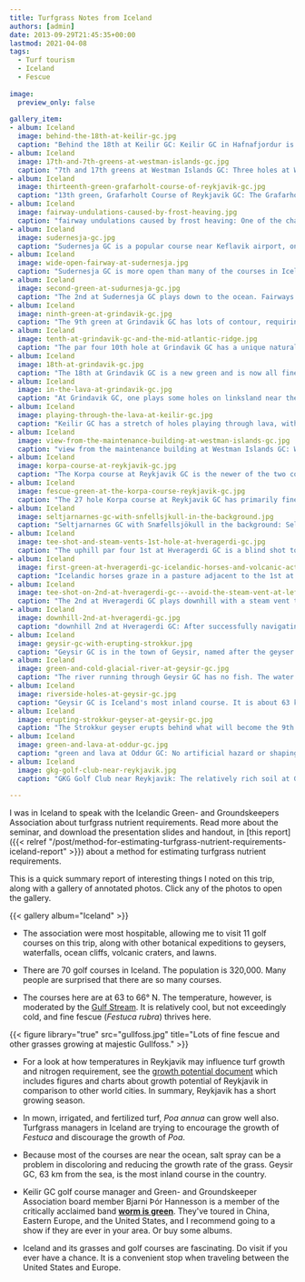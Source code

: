 ```yaml
---
title: Turfgrass Notes from Iceland
authors: [admin]
date: 2013-09-29T21:45:35+00:00
lastmod: 2021-04-08
tags:
  - Turf tourism
  - Iceland
  - Fescue
  
image:
  preview_only: false
  
gallery_item:
- album: Iceland
  image: behind-the-18th-at-keilir-gc.jpg
  caption: "Behind the 18th at Keilir GC: Keilir GC in Hafnafjordur is one of the busiest clubs in Iceland"
- album: Iceland
  image: 17th-and-7th-greens-at-westman-islands-gc.jpg
  caption: "7th and 17th greens at Westman Islands GC: Three holes at Westman Islands GC are the oldest holes in Iceland, dating from the late 1930s." 
- album: Iceland
  image: thirteenth-green-grafarholt-course-of-reykjavik-gc.jpg
  caption: "13th green, Grafarholt Course of Reykjavik GC: The Grafarholt Course at Reykjavik GC is the older of the two courses at the largest club in Iceland. It sits in a valley with the sea at Reykjavik visible to the left, and snow covered mountains visible here on a fine late-summer day."
- album: Iceland
  image: fairway-undulations-caused-by-frost-heaving.jpg
  caption: "fairway undulations caused by frost heaving: One of the challenges at many courses in Iceland is frost heaving, which leaves the ground uneven in the most affected areas. This fairway at Keilir GC shows the result of frost heaving that occurs each winter."
- album: Iceland
  image: sudernesja-gc.jpg
  caption: "Sudernesja GC is a popular course near Keflavik airport, on a beautiful piece of land beside the sea."
- album: Iceland
  image: wide-open-fairway-at-sudernesja.jpg
  caption: "Sudernesja GC is more open than many of the courses in Iceland, with less lava to capture wayward shots."
- album: Iceland
  image: second-green-at-sudurnesja-gc.jpg
  caption: "The 2nd at Sudernesja GC plays down to the ocean. Fairways are primarily fine fescue (*Festuca rubra*), and greens are *Festuca rubra* with *Poa annua*."
- album: Iceland
  image: ninth-green-at-grindavik-gc.jpg
  caption: "The 9th green at Grindavik GC has lots of contour, requiring a carefully controlled shot to get the ball near the hole. This green sits on the Mid-Atlantic Ridge, a divergent tectonic plate boundary that separates the Eurasian Plate from the North American Plate. The average spreading rate is 2.5 cm per year."
- album: Iceland
  image: tenth-at-grindavik-gc-and-the-mid-atlantic-ridge.jpg
  caption: "The par four 10th hole at Grindavik GC has a unique natural hazard. The entire right side of the hole, especially pronounced near the green, is a depression from the Mid-Atlantic Ridge, also known as the Reykjanes Ridge. This tectonic plate boundary separates the Eurasian Plate from the North American Plate and is moving apart at an average rate of 2.5 cm per year."
- album: Iceland
  image: 18th-at-grindavik-gc.jpg
  caption: "The 18th at Grindavik GC is a new green and is now all fine fescue (*Festuca rubra*); no *Poa annua* has invaded. The links section of the course is in the background, near the sea at one of Iceland's most popular surfing spots. "
- album: Iceland
  image: in-the-lava-at-grindavik-gc.jpg
  caption: "At Grindavik GC, one plays some holes on linksland near the ocean, before moving inland, across the Mid-Atlantic Ridge, into holes set dramatically into the lava. This grass on this green is fine fescue (*Festuca rubra*), a species of grass especially well-adapted to this climate."
- album: Iceland
  image: playing-through-the-lava-at-keilir-gc.jpg
  caption: "Keilir GC has a stretch of holes playing through lava, with other holes on more open grassland above the ocean. Wind-driven salt spray can be a particular problem on this section of the course."
- album: Iceland
  image: view-from-the-maintenance-building-at-westman-islands-gc.jpg
  caption: "view from the maintenance building at Westman Islands GC: Westman Islands GC sits on an amazing piece of land, and the course plays through natural grassland with a few outcrops of volcanic rock. A few holes out of the frame to the left play through lava along the ocean. At far right is the site of the town festival, held each summer and one of the most popular festivals in Iceland. The grass-roofed stage is seen, with a natural amphitheater behind it."
- album: Iceland
  image: korpa-course-at-reykjavik-gc.jpg
  caption: "The Korpa course at Reykjavik GC is the newer of the two courses at this club. The Korpa River, known for its salmon runs, twists though the course. Icelandic horses graze in the surrounding pastures."
- album: Iceland
  image: fescue-green-at-the-korpa-course-reykjavik-gc.jpg
  caption: "The 27 hole Korpa course at Reykjavik GC has primarily fine fescue greens. The Korpa River is in the background."
- album: Iceland
  image: seltjarnarnes-gc-with-snfellsjkull-in-the-background.jpg
  caption: "Seltjarnarnes GC with Snæfellsjökull in the background: Seltjarnarnes GC is on a peninsula near Reykjavik. This course is know for the many birds that flock here, and on clear days, the Snæfellsjökull volcano is visible across the sea. Snæfellsjökull was the setting, in the Jules Verne novel [Journey to the Center of the Earth](https://en.wikipedia.org/wiki/Journey_to_the_Center_of_the_Earth), in which the protagonists find the entrance to the subterranean passage."
- album: Iceland
  image: tee-shot-and-steam-vents-1st-hole-at-hveragerdi-gc.jpg
  caption: "The uphill par four 1st at Hveragerdi GC is a blind shot towards active steam vents."
- album: Iceland
  image: first-green-at-hveragerdi-gc-icelandic-horses-and-volcanic-activity.jpg
  caption: "Icelandic horses graze in a pasture adjacent to the 1st at Hveragerdi GC. After a recent earthquake, hot gasses came to the surface, killing the grass on about 20% of this green, requiring it to be out of play for one season. "
- album: Iceland
  image: tee-shot-on-2nd-at-hveragerdi-gc---avoid-the-steam-vent-at-left.jpg
  caption: "The 2nd at Hveragerdi GC plays downhill with a steam vent to the left. The correct line is well to the right of the steam vent." 
- album: Iceland
  image: downhill-2nd-at-hveragerdi-gc.jpg
  caption: "downhill 2nd at Hveragerdi GC: After successfully navigating past and to the right of the steam vent, one plays downhill to the wide open fairway."
- album: Iceland
  image: geysir-gc-with-erupting-strokkur.jpg
  caption: "Geysir GC is in the town of Geysir, named after the geyser of the same name, and is the root of the English word **geyser**. Strokkur geyser is erupting here."
- album: Iceland
  image: green-and-cold-glacial-river-at-geysir-gc.jpg
  caption: "The river running through Geysir GC has no fish. The water is too cold, coming from a nearby glacier. The turf here is fine fescue (*Festuca rubra*). No irrigation is applied to this course, which allows the fescue to thrive and reduces the amount of *Poa annua*."
- album: Iceland
  image: riverside-holes-at-geysir-gc.jpg
  caption: "Geysir GC is Iceland's most inland course. It is about 63 km from the ocean. This inland course sits in a landscape unlike any other in the country, where most of the courses are so near the ocean."
- album: Iceland
  image: erupting-strokkur-geyser-at-geysir-gc.jpg
  caption: "The Strokkur geyser erupts behind what will become the 9th at Geysir GC."
- album: Iceland
  image: green-and-lava-at-oddur-gc.jpg
  caption: "green and lava at Oddur GC: No artificial hazard or shaping is necessary at this green site, where hills of lava and colorful plants sit right next to the smooth putting surface."
- album: Iceland
  image: gkg-golf-club-near-reykjavik.jpg
  caption: "GKG Golf Club near Reykjavik: The relatively rich soil at GKG GC results in greener turf and provides a footing for trees to grow. This is a parkland style golf course, a few kilometers from the sea and thus unaffected by salt spray, resulting in a green turf into late September."
  
---
```


I was in Iceland to speak with the Icelandic Green- and Groundskeepers Association about turfgrass nutrient requirements. Read more about the seminar, and download the presentation slides and handout, in [this report]({{< relref "/post/method-for-estimating-turfgrass-nutrient-requirements-iceland-report" >}}) about a method for estimating turfgrass nutrient requirements.

This is a quick summary report of interesting things I noted on this trip, along with a gallery of annotated photos. Click any of the photos to open the gallery.

{{< gallery album="Iceland" >}}

* The association were most hospitable, allowing me to visit 11 golf courses on this trip, along with other botanical expeditions to geysers, waterfalls, ocean cliffs, volcanic craters, and lawns.

* There are 70 golf courses in Iceland. The population is 320,000. Many people are surprised that there are so many courses.&#0160;

* The courses here are at 63 to 66° N. The temperature, however, is moderated by the [Gulf Stream](https://en.wikipedia.org/wiki/Gulf_Stream). It is relatively cool, but not exceedingly cold, and fine fescue (*Festuca rubra*) thrives here.

{{< figure library="true" src="gullfoss.jpg" title="Lots of fine fescue and other grasses growing at majestic Gullfoss." >}}

* For a look at how temperatures in Reykjavik may influence turf growth and nitrogen requirement, see the [growth potential document](http://www.files.asianturfgrass.com/201306_growth_potential.pdf) which includes figures and charts about growth potential of Reykjavik in comparison to other world cities. In summary, Reykjavik has a short growing season.
  
* In mown, irrigated, and fertilized turf, *Poa annua* can grow well also. Turfgrass managers in Iceland are trying to encourage the growth of *Festuca* and discourage the growth of *Poa*.

* Because most of the courses are near the ocean, salt spray can be a problem in discoloring and reducing the growth rate of the grass. Geysir GC, 63 km from the sea, is the most inland course in the country.

* Keilir GC golf course manager and Green- and Groundskeeper Association board member Bjarni Þór Hannesson is a member of the critically acclaimed band [**worm is green**](http://www.wormisgreen.com/). They've toured in China, Eastern Europe, and the United States, and I recommend going to a show if they are ever in your area. Or buy some albums.

* Iceland and its grasses and golf courses are fascinating. Do visit if you ever have a chance. It is a convenient stop when traveling between the United States and Europe.
